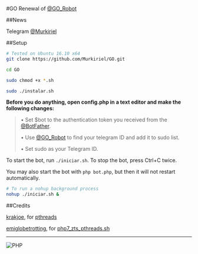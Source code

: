 ﻿#GO
Renewal of [@GO_Robot](https://telegram.me/GO_Robot)

##News

Telegram [@Murkiriel](https://telegram.me/Murkiriel)

##Setup

```bash
# Tested on Ubuntu 16.10 x64
git clone https://github.com/Murkiriel/GO.git

cd GO

sudo chmod +x *.sh

sudo ./instalar.sh
```

**Before you do anything, open config.php in a text editor and make the following changes:**

> • Set $bot to the authentication token you received from the [@BotFather](https://telegram.me/BotFather).
>
> • Use [@GO_Robot](https://telegram.me/GO_Robot) to find your telegram ID and add it to sudo list.
>
> • Set sudo as your Telegram ID.

To start the bot, run `./iniciar.sh`. To stop the bot, press Ctrl+C twice.

You may also start the bot with `php bot.php`, but then it will not restart automatically.

```bash
# To run a nohup background process
nohup ./iniciar.sh &
```

##Credits

[krakjoe](https://github.com/krakjoe), for [pthreads](https://github.com/krakjoe/pthreads)

[emiglobetrotting](https://github.com/emiglobetrotting), for [php7_zts_pthreads.sh](https://gist.github.com/emiglobetrotting/4663ffc4484e9384a261)

* * *

![PHP](https://encrypted-tbn1.gstatic.com/images?q=tbn:ANd9GcTBH_4vDQM_B15zUpwJevkIp8aIFO6cHR54qrztVCCMAFd1os05)
